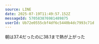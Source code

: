 ```yaml
---
source: LINE
date: 2025-07-19T11:49:57.152Z
messageId: 570583876981489875
userId: Ub72e0555cbf4df6c5440b4dc7993c71d
---
```


朝は37.4だったのに38.1まで熱が上がった